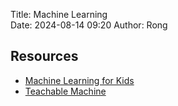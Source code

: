 Title: Machine Learning  
Date: 2024-08-14 09:20
Author: Rong

## Resources
+ [Machine Learning for Kids](https://machinelearningforkids.co.uk/#!/about)
+ [Teachable Machine](https://teachablemachine.withgoogle.com/)

